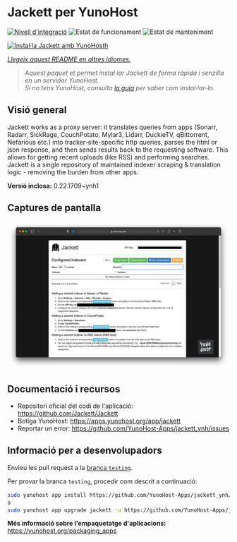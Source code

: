 <!--
N.B.: Aquest README ha estat generat automàticament per <https://github.com/YunoHost/apps/tree/master/tools/readme_generator>
NO s'ha de modificar manualment.
-->

# Jackett per YunoHost

[![Nivell d'integració](https://apps.yunohost.org/badge/integration/jackett)](https://ci-apps.yunohost.org/ci/apps/jackett/)
![Estat de funcionament](https://apps.yunohost.org/badge/state/jackett)
![Estat de manteniment](https://apps.yunohost.org/badge/maintained/jackett)

[![Instal·la Jackett amb YunoHosth](https://install-app.yunohost.org/install-with-yunohost.svg)](https://install-app.yunohost.org/?app=jackett)

*[Llegeix aquest README en altres idiomes.](./ALL_README.md)*

> *Aquest paquet et permet instal·lar Jackett de forma ràpida i senzilla en un servidor YunoHost.*  
> *Si no tens YunoHost, consulta [la guia](https://yunohost.org/install) per saber com instal·lar-lo.*

## Visió general

Jackett works as a proxy server: it translates queries from apps (Sonarr, Radarr, SickRage, CouchPotato, Mylar3, Lidarr, DuckieTV, qBittorrent, Nefarious etc.) into tracker-site-specific http queries, parses the html or json response, and then sends results back to the requesting software. This allows for getting recent uploads (like RSS) and performing searches. Jackett is a single repository of maintained indexer scraping & translation logic - removing the burden from other apps.


**Versió inclosa:** 0.22.1709~ynh1

## Captures de pantalla

![Captures de pantalla de Jackett](./doc/screenshots/demo.png)

## Documentació i recursos

- Repositori oficial del codi de l'aplicació: <https://github.com/Jackett/Jackett>
- Botiga YunoHost: <https://apps.yunohost.org/app/jackett>
- Reportar un error: <https://github.com/YunoHost-Apps/jackett_ynh/issues>

## Informació per a desenvolupadors

Envieu les pull request a la [branca `testing`](https://github.com/YunoHost-Apps/jackett_ynh/tree/testing).

Per provar la branca `testing`, procedir com descrit a continuació:

```bash
sudo yunohost app install https://github.com/YunoHost-Apps/jackett_ynh/tree/testing --debug
o
sudo yunohost app upgrade jackett -u https://github.com/YunoHost-Apps/jackett_ynh/tree/testing --debug
```

**Més informació sobre l'empaquetatge d'aplicacions:** <https://yunohost.org/packaging_apps>
